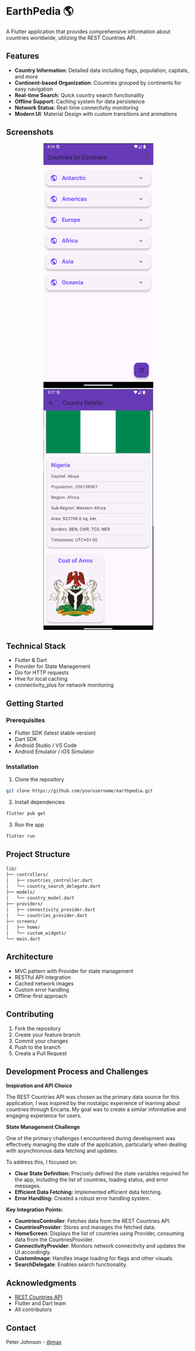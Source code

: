# EarthPedia 🌎

A Flutter application that provides comprehensive information about countries worldwide, utilizing the REST Countries API.

## Features

- **Country Information**: Detailed data including flags, population, capitals, and more
- **Continent-based Organization**: Countries grouped by continents for easy navigation
- **Real-time Search**: Quick country search functionality
- **Offline Support**: Caching system for data persistence
- **Network Status**: Real-time connectivity monitoring
- **Modern UI**: Material Design with custom transitions and animations

## Screenshots

<div align="center">
  <img src="screenshots/home_screen.png" width="300" alt="Home Screen"/>
  <img src="screenshots/country_details.png" width="300" alt="Country Details"/>
</div>

## Technical Stack

- Flutter & Dart
- Provider for State Management
- Dio for HTTP requests
- Hive for local caching
- connectivity_plus for network monitoring

## Getting Started

### Prerequisites
- Flutter SDK (latest stable version)
- Dart SDK
- Android Studio / VS Code
- Android Emulator / iOS Simulator

### Installation

1. Clone the repository
```bash
git clone https://github.com/yourusername/earthpedia.git
```

2. Install dependencies
```bash
flutter pub get
```

3. Run the app
```bash
flutter run
```

## Project Structure
```
lib/
├── controllers/
│   ├── countries_controller.dart
│   └── country_search_delegate.dart
├── models/
│   └── country_model.dart
├── providers/
│   ├── connectivity_provider.dart
│   └── countries_provider.dart
├── screens/
│   ├── home/
│   └── custom_widgets/
└── main.dart
```

## Architecture

- MVC pattern with Provider for state management
- RESTful API integration
- Cached network images
- Custom error handling
- Offline-first approach

## Contributing

1. Fork the repository
2. Create your feature branch
3. Commit your changes
4. Push to the branch
5. Create a Pull Request

## Development Process and Challenges

**Inspiration and API Choice**

The REST Countries API was chosen as the primary data source for this application, I was inspired by the nostalgic experience of learning about countries through Encarta. My goal was to create a similar informative and engaging experience for users.


**State Management Challenge**

One of the primary challenges I encountered during development was effectively managing the state of the application, particularly when dealing with asynchronous data fetching and updates. 

To address this, I focused on:

* **Clear State Definition:** Precisely defined the state variables required for the app, including the list of countries, loading status, and error messages.
* **Efficient Data Fetching:** Implemented efficient data fetching.
* **Error Handling:** Created a robust error handling system.

**Key Integration Points:**

* **CountriesController**: Fetches data from the REST Countries API.
* **CountriesProvider**: Stores and manages the fetched data.
* **HomeScreen**: Displays the list of countries using Provider, consuming data from the CountriesProvider.
* **ConnectivityProvider**: Monitors network connectivity and updates the UI accordingly.
* **CustomImage**: Handles image loading for flags and other visuals.
* **SearchDelegate**: Enables search functionality.


## Acknowledgments

- [REST Countries API](https://restcountries.com)
- Flutter and Dart team
- All contributors

## Contact

Peter Johnson - [@max](https://twitter.com/@maxprodigee)


